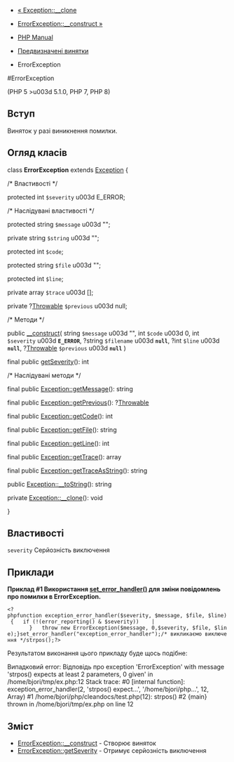 - [« Exception::\_\_clone](exception.clone.md)
- [ErrorException::\_\_construct »](errorexception.construct.md)

- [PHP Manual](index.md)
- [Предвизначені винятки](reserved.exceptions.md)
- ErrorException

#ErrorException

(PHP 5 \>u003d 5.1.0, PHP 7, PHP 8)

## Вступ

Виняток у разі виникнення помилки.

## Огляд класів

class **ErrorException** extends [Exception](class.exception.md) {

/\* Властивості \*/

protected int `$severity` u003d E_ERROR;

/\* Наслідувані властивості \*/

protected string `$message` u003d "";

private string `$string` u003d "";

protected int `$code`;

protected string `$file` u003d "";

protected int `$line`;

private array `$trace` u003d \[\];

private ?[Throwable](class.throwable.md) `$previous` u003d null;

/\* Методи \*/

public [\_\_construct](errorexception.construct.md)(
string `$message` u003d "",
int `$code` u003d 0,
int `$severity` u003d **`E_ERROR`**,
?string `$filename` u003d **`null`**,
?int `$line` u003d **`null`**,
?[Throwable](class.throwable.md) `$previous` u003d **`null`**
)

final public [getSeverity](errorexception.getseverity.md)(): int

/\* Наслідувані методи \*/

final public [Exception::getMessage](exception.getmessage.md)():
string

final public [Exception::getPrevious](exception.getprevious.md)():
?[Throwable](class.throwable.md)

final public [Exception::getCode](exception.getcode.md)(): int

final public [Exception::getFile](exception.getfile.md)(): string

final public [Exception::getLine](exception.getline.md)(): int

final public [Exception::getTrace](exception.gettrace.md)(): array

final public
[Exception::getTraceAsString](exception.gettraceasstring.md)(): string

public [Exception::\_\_toString](exception.tostring.md)(): string

private [Exception::\_\_clone](exception.clone.md)(): void

}

## Властивості

`severity`
Серйозність виключення

## Приклади

**Приклад #1 Використання
[set_error_handler()](function.set-error-handler.md) для зміни
повідомлень про помилки в ErrorException.**

`<?phpfunction exception_error_handler($severity, $message, $file, $line) {   if (!(error_reporting() & $severity))    |       }   throw new ErrorException($message, 0,$severity, $file, $line);}set_error_handler("exception_error_handler");/* викликаємо виключення */strpos();?> `

Результатом виконання цього прикладу буде щось подібне:

Випадковий error: Відповідь про exception 'ErrorException' with message 'strpos() expects at least 2 parameters, 0 given' in /home/bjori/tmp/ex.php:12
Stack trace:
#0 [internal function]: exception_error_handler(2, 'strpos() expect...', '/home/bjori/php...', 12, Array)
#1 /home/bjori/php/cleandocs/test.php(12): strpos()
#2 {main}
thrown in /home/bjori/tmp/ex.php on line 12

## Зміст

- [ErrorException::\_\_construct](errorexception.construct.md) -
Створює виняток
- [ErrorException::getSeverity](errorexception.getseverity.md) -
Отримує серйозність виключення
